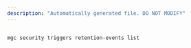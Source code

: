 ```yaml
---
description: "Automatically generated file. DO NOT MODIFY"
---
```


```bash

mgc security triggers retention-events list

```